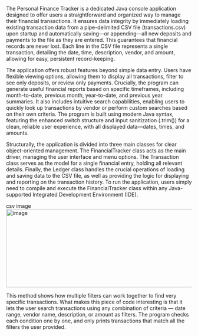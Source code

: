 The Personal Finance Tracker is a dedicated Java console application designed to offer users a straightforward and organized way to manage their financial transactions. It ensures data integrity by immediately loading existing transaction data from a pipe-delimited CSV file (transactions.csv) upon startup and automatically saving—or appending—all new deposits and payments to the file as they are entered. This guarantees that financial records are never lost. Each line in the CSV file represents a single transaction, detailing the date, time, description, vendor, and amount, allowing for easy, persistent record-keeping. 

The application offers robust features beyond simple data entry. Users have flexible viewing options, allowing them to display all transactions, filter to see only deposits, or review only payments. Crucially, the program can generate useful financial reports based on specific timeframes, including month-to-date, previous month, year-to-date, and previous year summaries. It also includes intuitive search capabilities, enabling users to quickly look up transactions by vendor or perform custom searches based on their own criteria. The program is built using modern Java syntax, featuring the enhanced switch structure and input sanitization (.trim()) for a clean, reliable user experience, with all displayed data—dates, times, and amounts. 

Structurally, the application is divided into three main classes for clear object-oriented management. The FinancialTracker class acts as the main driver, managing the user interface and menu options. The Transaction class serves as the model for a single financial entry, holding all relevant details. Finally, the Ledger class handles the crucial operations of loading and saving data to the CSV file, as well as providing the logic for displaying and reporting on the transaction history. To run the application, users simply need to compile and execute the FinancialTracker class within any Java-supported Integrated Development Environment (IDE). 

 csv image
 <img width="635" height="212" alt="image" src="https://github.com/user-attachments/assets/f3ee7414-d0ff-4890-88f3-c40679de9590" />

 This method shows how multiple filters can work together to find very specific transactions. What makes this piece of code interesting is that it lets the user search transactions using any combination of criteria — date range, vendor name, description, or amount as filters. The program checks each condition one by one, and only prints transactions that match all the filters the user provided.


 

